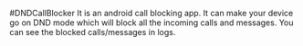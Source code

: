 #DNDCallBlocker
It is an android call blocking app. It can make your device go on DND mode which will block all the incoming calls and messages. You can see the blocked calls/messages in logs.
